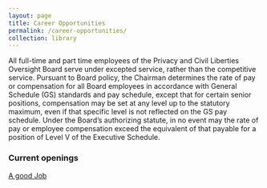 ```yaml
---
layout: page
title: Career Opportunities
permalink: /career-opportunities/
collection: library
---
```


All full-time and part time employees of the Privacy and Civil Liberties Oversight Board serve under excepted service, rather than the competitive service. Pursuant to Board policy, the Chairman determines the rate of pay or compensation for all Board employees in accordance with General Schedule (GS) standards and pay schedule, except that for certain senior positions, compensation may be set at any level up to the statutory maximum, even if that specific level is not reflected on the GS pay schedule. Under the Board’s authorizing statute, in no event may the rate of pay or employee compensation exceed the equivalent of that payable for a position of Level V of the Executive Schedule.

### Current openings   

[A good Job](www.google.com)
